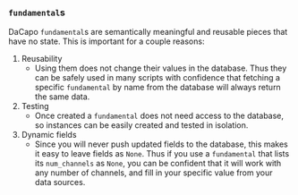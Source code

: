 ### `fundamental`s

DaCapo `fundamental`s are semantically meaningful and reusable pieces that have no state. This is important for a couple reasons:
1) Reusability
    - Using them does not change their values in the database. Thus they can be safely used in many scripts with confidence that fetching a specific `fundamental` by name from the database will always return the same data.
2) Testing
    - Once created a `fundamental` does not need access to the database, so instances can be easily created and tested in isolation.
3) Dynamic fields
    - Since you will never push updated fields to the database, this makes it easy to leave fields as `None`. Thus if you use a `fundamental` that lists its `num_channels` as `None`, you can be confident that it will work with any number of channels, and fill in your specific value from your data sources.